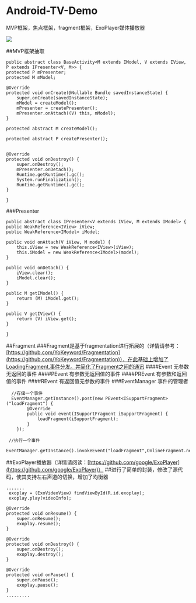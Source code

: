 # Android-TV-Demo
MVP框架，焦点框架，fragment框架，ExoPlayer媒体播放器

![](https://github.com/ximenGG/Android-TV-Demo/GIF.gif)


##MVP框架抽取
    
    public abstract class BaseActivity<M extends IModel, V extends IView, P extends IPresenter<V, M>> {
    protected P mPresenter;
    protected M mModel;

    @Override
    protected void onCreate(@Nullable Bundle savedInstanceState) {
        super.onCreate(savedInstanceState);
        mModel = createModel();
        mPresenter = createPresenter();
        mPresenter.onAttach((V) this, mModel);
    }

    protected abstract M createModel();

    protected abstract P createPresenter();

   
    @Override
    protected void onDestroy() {
        super.onDestroy();
        mPresenter.onDetach();
        Runtime.getRuntime().gc();
        System.runFinalization();
        Runtime.getRuntime().gc();
    }

	}
###Presenter
	
    public abstract class IPresenter<V extends IView, M extends IModel> {
    public WeakReference<IView> iView;
    public WeakReference<IModel> iModel;

    public void onAttach(V iView, M model) {
        this.iView = new WeakReference<IView>(iView);
        this.iModel = new WeakReference<IModel>(model);
    }

    public void onDetach() {
        iView.clear();
        iModel.clear();
    }

    public M getIModel() {
        return (M) iModel.get();
    }

    public V getIView() {
        return (V) iView.get();
    }

	}

##Fragment
###Fragment是基于fragmentation进行拓展的（详情请参考：[https://github.com/YoKeyword/Fragmentation](https://github.com/YoKeyword/Fragmentation)），在此基础上增加了LoadingFragment,事件分发。并简化了Fragment之间的通讯
####Event   无参数无返回的事件
####PEvent  有参数无返回值的事件
####PREvent 有参数和返回值的事件
####REvent  有返回值无参数的事件
###EventManager 事件的管理者
	  
	  //存储一个事件
      EventManager.getInstance().post(new PEvent<ISupportFragment>("loadFragment") {
            @Override
            public void event(ISupportFragment iSupportFragment) {
                loadFragment(iSupportFragment);
            }
        });
	
	 //执行一个事件
	   EventManager.getInstance().invokeEvent("loadFragment",OnlineFragment.newInstance(),true);
	   
	   
##ExoPlayer播放器（详情请阅读：[https://github.com/google/ExoPlayer](https://github.com/google/ExoPlayer)）
##进行了简单的封装，修改了源代码，使其支持左右声道的切换，增加了均衡器
 
 	.......
     exoplay = (ExoVideoView) findViewById(R.id.exoplay);
	 exoplay.play(videoInfo);
 
    @Override   
	protected void onResume() {
        super.onResume();
        exoplay.resume();
    }

    @Override
    protected void onDestroy() {
        super.onDestroy();
        exoplay.destroy();
    }

    @Override
    protected void onPause() {
        super.onPause();
        exoplay.pause();
    }
	.........
